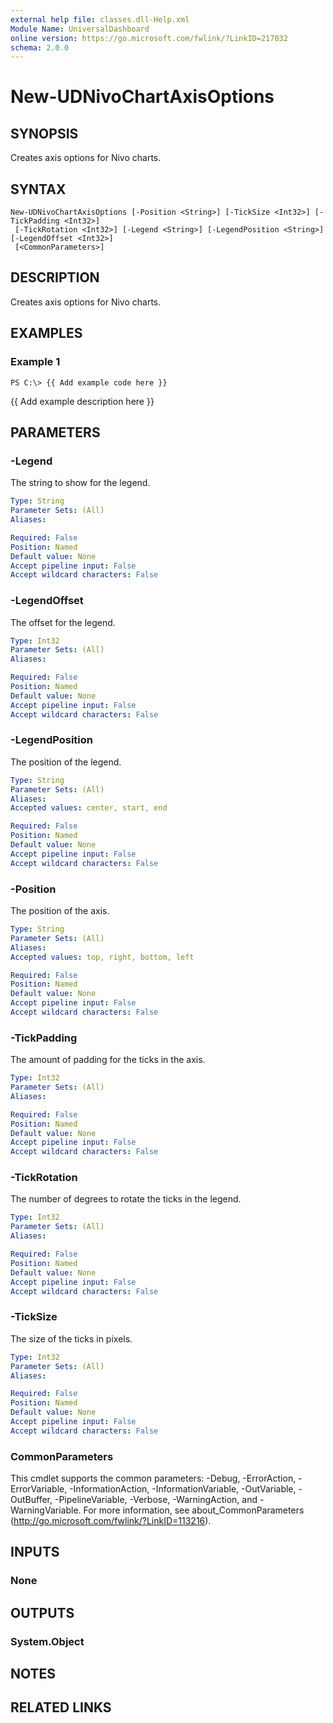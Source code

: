 ```yaml
---
external help file: classes.dll-Help.xml
Module Name: UniversalDashboard
online version: https://go.microsoft.com/fwlink/?LinkID=217032
schema: 2.0.0
---
```


# New-UDNivoChartAxisOptions

## SYNOPSIS
Creates axis options for Nivo charts.

## SYNTAX

```
New-UDNivoChartAxisOptions [-Position <String>] [-TickSize <Int32>] [-TickPadding <Int32>]
 [-TickRotation <Int32>] [-Legend <String>] [-LegendPosition <String>] [-LegendOffset <Int32>]
 [<CommonParameters>]
```

## DESCRIPTION
Creates axis options for Nivo charts.

## EXAMPLES

### Example 1
```
PS C:\> {{ Add example code here }}
```

{{ Add example description here }}

## PARAMETERS

### -Legend
The string to show for the legend.

```yaml
Type: String
Parameter Sets: (All)
Aliases: 

Required: False
Position: Named
Default value: None
Accept pipeline input: False
Accept wildcard characters: False
```

### -LegendOffset
The offset for the legend.

```yaml
Type: Int32
Parameter Sets: (All)
Aliases: 

Required: False
Position: Named
Default value: None
Accept pipeline input: False
Accept wildcard characters: False
```

### -LegendPosition
The position of the legend.

```yaml
Type: String
Parameter Sets: (All)
Aliases: 
Accepted values: center, start, end

Required: False
Position: Named
Default value: None
Accept pipeline input: False
Accept wildcard characters: False
```

### -Position
The position of the axis.

```yaml
Type: String
Parameter Sets: (All)
Aliases: 
Accepted values: top, right, bottom, left

Required: False
Position: Named
Default value: None
Accept pipeline input: False
Accept wildcard characters: False
```

### -TickPadding
The amount of padding for the ticks in the axis.

```yaml
Type: Int32
Parameter Sets: (All)
Aliases: 

Required: False
Position: Named
Default value: None
Accept pipeline input: False
Accept wildcard characters: False
```

### -TickRotation
The number of degrees to rotate the ticks in the legend.

```yaml
Type: Int32
Parameter Sets: (All)
Aliases: 

Required: False
Position: Named
Default value: None
Accept pipeline input: False
Accept wildcard characters: False
```

### -TickSize
The size of the ticks in pixels.

```yaml
Type: Int32
Parameter Sets: (All)
Aliases: 

Required: False
Position: Named
Default value: None
Accept pipeline input: False
Accept wildcard characters: False
```

### CommonParameters
This cmdlet supports the common parameters: -Debug, -ErrorAction, -ErrorVariable, -InformationAction, -InformationVariable, -OutVariable, -OutBuffer, -PipelineVariable, -Verbose, -WarningAction, and -WarningVariable. For more information, see about_CommonParameters (http://go.microsoft.com/fwlink/?LinkID=113216).

## INPUTS

### None

## OUTPUTS

### System.Object

## NOTES

## RELATED LINKS

